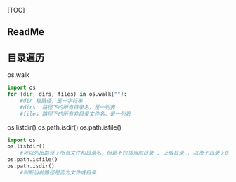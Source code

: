 [TOC]

## ReadMe

## 目录遍历
os.walk
```python
import os
for (dir, dirs, files) in os.walk(""):
	#dir 根路径，是一字符串
	#dirs  路径下的所有目录名，是一列表
	#files 路径下的所有非目录文件名，是一列表
```

os.listdir()
os.path.isdir()
os.path.isfile()
```python
import os
os.listdir()
	#可以列出路径下所有文件和目录名，但是不包括当前目录., 上级目录.. 以及子目录下的文件.
os.path.isfile()
os.path.isdir()
	#判断当前路径是否为文件或目录
```
